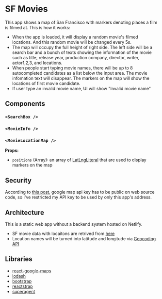 # SF Movies

This app shows a map of San Francisco with markers denoting places a film is filmed at. This is how it works:

- When the app is loaded, it will display a random movie's filmed locations. And this random movie will be changed every 5s.
- The map will occupy the full height of right side. The left side will be a search bar and a bunch of texts showing the information of the movie such as title, release year, production company, director, writer, actor1,2,3, and locations.
- When people start typing movie names, there will be up to 8 autocompleted candidates as a list below the input area. The movie infomation text will disappear. The markers on the map will show the locations of first movie candidate.
- If user type an invalid movie name, UI will show "Invalid movie name"

## Components

### `<SearchBox />`

### `<MovieInfo />`

### `<MovieLocationMap />`

**Props:**

- `positions` (Array<LatLngLiteral>): an array of [LatLngLiteral](https://developers.google.com/maps/documentation/javascript/3.exp/reference#LatLngLiteral) that are used to display markers on the map

## Security

According to [this post](https://stackoverflow.com/a/39625963/2599541), google map api key has to be public on web source code, so I've restricted my API key to be used by only this app's address.

## Architecture

This is a static web app without a backend system hosted on Netlify.

- SF movie data with locaitons are retrived from [here](https://data.sfgov.org/resource/wwmu-gmzc.json)
- Location names will be turned into latitude and longitude via [Geocoding API](https://developers.google.com/maps/documentation/geocoding/intro)

## Libraries

- [react-google-maps](https://tomchentw.github.io/react-google-maps/#introduction)
- [lodash](https://lodash.com/docs/4.17.4)
- [bootstrap](https://getbootstrap.com/)
- [reactstrap](https://reactstrap.github.io/)
- [superagent](https://github.com/visionmedia/superagent)
